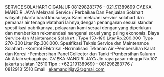 SERVICE SOLAHART CIGANJUR 081298283776 - 021.91389699 CV.EKA MANDIRI JAYA Melayani Service / Perbaikan Dan Penjualan Solahart wilayah jakarta barat khususnya. Kami melayani service solahart dan pemanas air tenaga Matahari lainnya,dengan penanganan sesuai standar spesifikasi pabrikannya, pelayanan kami sesuai dengan yang diperlukan dan memberikan rekomendasi mengenai solusi yang paling ekonomis. Biaya Service dan Maintenance Solahart : Type 150-180 Liter Rp.200.000. Type 270-300 Liter Rp.300.000. Spesifikasi Teknis Service dan Maintenance Solahart : -Kontrol Elektrikal -Normalisasi Tekanan Air -Pembersihan Karat dan Korosi -Pembersihan Panel Collector dan Tanki -Pembersihan Saluran Air & lain sebagainya. CV.EKA MANDIRI JAYA Jln.raya pasar minggu No.107 jakarta selatan 12510 Tlpn : +62 2191389699 - 081298283776 / 081291315510 Email : ekamandirijay2@gmail.com